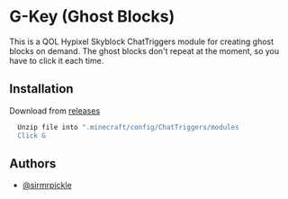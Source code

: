 
# G-Key (Ghost Blocks)

This is a QOL Hypixel Skyblock ChatTriggers module for creating ghost blocks on demand. The ghost blocks don't repeat at the moment, so you have to click it each time.
## Installation

Download from [releases](https://github.com/SirMrPickle/ct-gkey/releases)
```bash
  Unzip file into ".minecraft/config/ChatTriggers/modules
  Click G
```
    
## Authors

- [@sirmrpickle](https://www.github.com/sirmrpickle)

